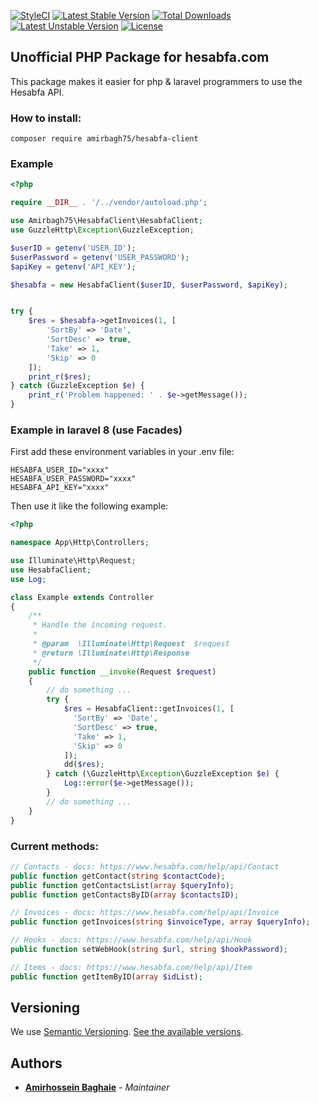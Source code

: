 [![StyleCI](https://github.styleci.io/repos/304955372/shield?branch=main)](https://github.styleci.io/repos/304955372?branch=main) [![Latest Stable Version](https://poser.pugx.org/amirbagh75/hesabfa-client/v)](//packagist.org/packages/amirbagh75/hesabfa-client) [![Total Downloads](https://poser.pugx.org/amirbagh75/hesabfa-client/downloads)](//packagist.org/packages/amirbagh75/hesabfa-client) [![Latest Unstable Version](https://poser.pugx.org/amirbagh75/hesabfa-client/v/unstable)](//packagist.org/packages/amirbagh75/hesabfa-client) [![License](https://poser.pugx.org/amirbagh75/hesabfa-client/license)](//packagist.org/packages/amirbagh75/hesabfa-client)

## Unofficial PHP Package for hesabfa.com

This package makes it easier for php & laravel programmers to use the Hesabfa API.

### How to install:
```
composer require amirbagh75/hesabfa-client
```

### Example
```php
<?php

require __DIR__ . '/../vendor/autoload.php';

use Amirbagh75\HesabfaClient\HesabfaClient;
use GuzzleHttp\Exception\GuzzleException;

$userID = getenv('USER_ID');
$userPassword = getenv('USER_PASSWORD');
$apiKey = getenv('API_KEY');

$hesabfa = new HesabfaClient($userID, $userPassword, $apiKey);


try {
    $res = $hesabfa->getInvoices(1, [
        'SortBy' => 'Date',
        'SortDesc' => true,
        'Take' => 1,
        'Skip' => 0
    ]);
    print_r($res);
} catch (GuzzleException $e) {
    print_r('Problem happened: ' . $e->getMessage());
}
```


### Example in laravel 8 (use Facades)

First add these environment variables in your .env file:

```
HESABFA_USER_ID="xxxx"
HESABFA_USER_PASSWORD="xxxx"
HESABFA_API_KEY="xxxx"
```
Then use it like the following example:

```php
<?php

namespace App\Http\Controllers;

use Illuminate\Http\Request;
use HesabfaClient;
use Log;

class Example extends Controller
{
    /**
     * Handle the incoming request.
     *
     * @param  \Illuminate\Http\Request  $request
     * @return \Illuminate\Http\Response
     */
    public function __invoke(Request $request)
    {
        // do something ...
        try {
            $res = HesabfaClient::getInvoices(1, [
              'SortBy' => 'Date',
              'SortDesc' => true,
              'Take' => 1,
              'Skip' => 0
            ]);
            dd($res);
        } catch (\GuzzleHttp\Exception\GuzzleException $e) {
            Log::error($e->getMessage());
        }
        // do something ...
    }
}
```


### Current methods:


```php
// Contacts - docs: https://www.hesabfa.com/help/api/Contact
public function getContact(string $contactCode);
public function getContactsList(array $queryInfo);
public function getContactsByID(array $contactsID);

// Invoices - docs: https://www.hesabfa.com/help/api/Invoice
public function getInvoices(string $invoiceType, array $queryInfo);

// Hooks - docs: https://www.hesabfa.com/help/api/Hook
public function setWebHook(string $url, string $hookPassword);

// Items - docs: https://www.hesabfa.com/help/api/Item
public function getItemByID(array $idList);
```

## Versioning

We use [Semantic Versioning](http://semver.org/). [See the available versions](https://github.com/amirbagh75/hesabfa-php-client/releases).

## Authors

- **[Amirhossein Baghaie](https://github.com/amirbagh75)** - _Maintainer_

